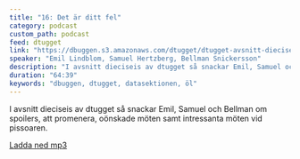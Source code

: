 ```yaml
---
title: "16: Det är ditt fel"
category: podcast
custom_path: podcast
feed: dtugget
link: "https://dbuggen.s3.amazonaws.com/dtugget/dtugget-avsnitt-dieciseis.mp3"
speaker: "Emil Lindblom, Samuel Hertzberg, Bellman Snickersson"
description: "I avsnitt dieciseis av dtugget så snackar Emil, Samuel och Bellman om spoilers, att promenera, oönskade möten samt intressanta möten vid pissoaren."
duration: "64:39"
keywords: "dbuggen, dtugget, datasektionen, öl"
---
```

<script src="/audiojs/audio.min.js"></script>
<script>
  audiojs.events.ready(function() {
    var as = audiojs.createAll();
  });
</script>

I avsnitt dieciseis av dtugget så snackar Emil, Samuel och Bellman om spoilers, att promenera, oönskade möten samt intressanta möten vid pissoaren.

<audio src="{{ page.link }}" preload="auto"></audio>

<p class="center">
  <a class="center" href="{{ page.link }}">Ladda ned mp3</a>
</p>
